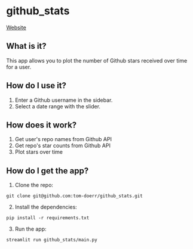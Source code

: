 # github_stats
[Website](https://share.streamlit.io/tom-doerr/github_stats/main/main.py?username=tom-doerr)
## What is it?
This app allows you to plot the number of Github stars received over time for a user.
## How do I use it?
1. Enter a Github username in the sidebar.
2. Select a date range with the slider.
## How does it work?
1. Get user's repo names from Github API
2. Get repo's star counts from Github API
3. Plot stars over time
## How do I get the app?
1. Clone the repo:
```
git clone git@github.com:tom-doerr/github_stats.git
```
2. Install the dependencies:
```
pip install -r requirements.txt
```
3. Run the app:
```
streamlit run github_stats/main.py
```

